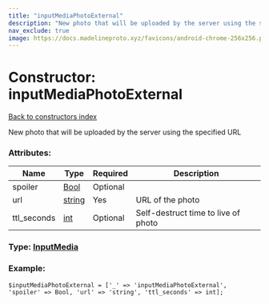 ```yaml
---
title: "inputMediaPhotoExternal"
description: "New photo that will be uploaded by the server using the specified URL"
nav_exclude: true
image: https://docs.madelineproto.xyz/favicons/android-chrome-256x256.png
---
```

# Constructor: inputMediaPhotoExternal  
[Back to constructors index](/API_docs/constructors/index.html)



New photo that will be uploaded by the server using the specified URL

### Attributes:

| Name     |    Type       | Required | Description |
|----------|---------------|----------|-------------|
|spoiler|[Bool](/API_docs/types/Bool.html) | Optional|
|url|[string](/API_docs/types/string.html) | Yes|URL of the photo|
|ttl\_seconds|[int](/API_docs/types/int.html) | Optional|Self-destruct time to live of photo|



### Type: [InputMedia](/API_docs/types/InputMedia.html)


### Example:

```
$inputMediaPhotoExternal = ['_' => 'inputMediaPhotoExternal', 'spoiler' => Bool, 'url' => 'string', 'ttl_seconds' => int];
```  
